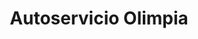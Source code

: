 ---
title: "Autoservicio Olimpia"
url: /ortigosa-del-monte/autoservicio-olimpia/
shop: supermercado
---